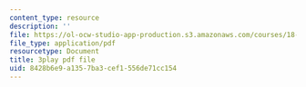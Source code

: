 ```yaml
---
content_type: resource
description: ''
file: https://ol-ocw-studio-app-production.s3.amazonaws.com/courses/18-01sc-single-variable-calculus-fall-2010/8428b6e9a1357ba3cef1556de71cc154_eHJuAByQf5A.pdf
file_type: application/pdf
resourcetype: Document
title: 3play pdf file
uid: 8428b6e9-a135-7ba3-cef1-556de71cc154
---
```

